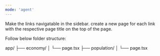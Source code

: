 ```yaml
---
mode: 'agent'
---
```

Make the links navigatable in the sidebar.
create a new page for each link with the respective page title on the top of the page.

Follow below folder structure:

app/
├── economy/
│   └── page.tsx
├── population/
│   └── page.tsx
